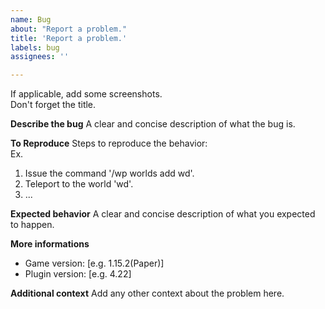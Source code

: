 ```yaml
---
name: Bug
about: "Report a problem."
title: 'Report a problem.'
labels: bug
assignees: ''

---
```


If applicable, add some screenshots.  
Don't forget the title.

**Describe the bug**
A clear and concise description of what the bug is.

**To Reproduce**
Steps to reproduce the behavior:  
Ex.
1. Issue the command '/wp worlds add wd'.
2. Teleport to the world 'wd'.
3. ...

**Expected behavior**
A clear and concise description of what you expected to happen.

**More informations**
 - Game version: [e.g. 1.15.2(Paper)]
 - Plugin version: [e.g. 4.22]

**Additional context**
Add any other context about the problem here.
